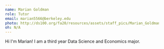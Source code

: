 ```yaml
---
name: Marian Goldman
role: Tutor
email: marian5566@berkeley.edu
photo: http://ds100.org/fa20/resources/assets/staff_pics/Marian_Goldman.png
oh: N/A
---
```


Hi I'm Marian! I am a third year Data Science and Economics major.
